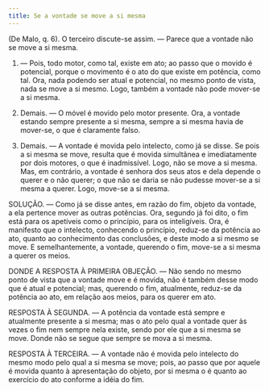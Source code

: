 ```yaml
---
title: Se a vontade se move a si mesma
---
```


(De Malo, q. 6).
  O terceiro discute-se assim. ― Parece que a vontade não se move a si mesma.  

1. ― Pois, todo motor, como tal, existe em ato; ao passo que o movido é potencial, porque o movimento é o ato do que existe em potência, como tal. Ora, nada podendo ser atual e potencial, no mesmo ponto de vista, nada se move a si mesmo. Logo, também a vontade não pode mover-se a si mesma.  

2. Demais. ― O móvel é movido pelo motor presente. Ora, a vontade estando sempre presente a si mesma, sempre a si mesma havia de mover-se, o que é claramente falso.  

3. Demais. ― A vontade é movida pelo intelecto, como já se disse. Se pois a si mesma se move, resulta que é movida simultânea e imediatamente por dois motores, o que é inadmissível. Logo, não se move a si mesma.  Mas, em contrário, a vontade é senhora dos seus atos e dela depende o querer e o não querer; o que não se daria se não pudesse mover-se a si mesma a querer. Logo, move-se a si mesma.  

SOLUÇÃO. ― Como já se disse antes, em razão do fim, objeto da vontade, a ela pertence mover as outras potências. Ora, segundo já foi dito, o fim está para os apetíveis como o princípio, para os inteligíveis. Ora, é manifesto que o intelecto, conhecendo o princípio, reduz-se da potência ao ato, quanto ao conhecimento das conclusões, e deste modo a si mesmo se move. E semelhantemente, a vontade, querendo o fim, move-se a si mesma a querer os meios.  

DONDE A RESPOSTA À PRIMEIRA OBJEÇÃO. — Não sendo no mesmo ponto de vista que a vontade move e é movida, não é também desse modo que é atual e potencial; mas, querendo o fim, atualmente, reduz-se da potência ao ato, em relação aos meios, para os querer em ato.  

RESPOSTA À SEGUNDA. ― A potência da vontade está sempre e atualmente presente a si mesma; mas o ato pelo qual a vontade quer às vezes o fim nem sempre nela existe, sendo por ele que a si mesma se move. Donde não se segue que sempre se mova a si mesma. 

RESPOSTA À TERCEIRA. ― A vontade não é movida pelo intelecto do mesmo modo pelo qual a si mesma se move; pois, ao passo que por aquele é movida quanto à apresentação do objeto, por si mesma o é quanto ao exercício do ato conforme a idéia do fim.